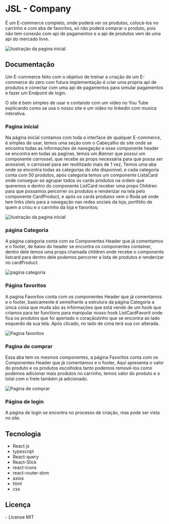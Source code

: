# JSL - Company

É um E-commerce completo, onde poderá ver os produtos, colocá-los no carrinho e com aba de favoritos, só não poderá comprar o produto, pois não tem conexão com api de pagamentos e a api de produtos vem de uma api do mercado livre.

![ilustração da pagina inicial](https://a.imagem.app/oIOK8J.jpeg)
## Documentação

Um E-commerce feito com o objetivo de treinar a criação de um E-commerce do zero com futura implementação é criar uma propria api de produtos e conectar com uma api de pagamentos para simular pagamentos e fazer um Endpoint de login.

O site é bem simples de usar e contando com um vídeo no You Tube explicando como se usa o nosso site e um vídeo no linkedin com musica interativa.

### Pagina inicial

Na página inicial contamos com toda a interface de qualquer E-commerce, é simples de usar, temos uma seção com o Cabeçalho do site onde se encontra todas as informações de navegação e esse componente header se encontra em todas as paginas, temos um *Banner* que possui um componente *carrossel*, que recebe as props necessária para que possa ser acessível, o carrossel para ser reutilizado mais de 1 vez, Temos uma aba onde se encontra todas as categorias do site disponível, e cada categoria conta com 50 produtos, após categoria temos um componente ListaCard onde consegue-se agrupar todos os cards produtos na ordem que queremos e dentro do componente ListCard receber uma props Children para que possamos percorrer os produtos e renderizar na tela pelo componente CardProduct, e após os cards produtos vem o Roda pé onde tem links úteis para a navegação nas redes sociais da loja, portfólio de quem a criou e o carrinho da loja e favoritos;

![ilustração da pagina inicial](https://a.imagem.app/oIOK8J.jpeg)

### página Categoria

A página categoria conta com os Componentes Header que já comentamos e o footer,
de baixo do header se encontra os componentes container, dentro dele temos uma props chamada children onde recebe o componente listcard para dentro dele podemos percorrer a lista de produtos e renderizar no cardProduct.

![pagina categoria](https://a.imagem.app/oIO5sr.jpeg)

### Página favoritos

A pagina Favoritos conta com os componentes Header que já comentamos e o footer,
basicamente é semelhante a estrutura da página Categoria a única coisa que muda são as informações que está vendo de um hook que criamos para ter functions para manipular nosso hook ListCardFavorit onde fica os produtos que foi apertado o coraçãozinho que se encontra ao lado esquerdo da sua tela. Após clicado, no lado de cima terá sua cor alterada. 

![Pagina favoritos](https://a.imagem.app/oIOw7l.jpeg)

### Pagina de comprar

Essa aba tem os mesmos componentes, a página Favoritos conta com os Componentes Header que já comentamos e o footer, Aqui apresenta o valor do produto e os produtos escolhidos tanto podemos removê-los como podemos adicionar mais produtos no carrinho, temos valor do produto e o total com o frete também já adicionado.

![Pagina de comprar](https://a.imagem.app/oIOdtE.jpeg)

### Página de login

A página de login se encontra no processo de criação, mas pode ser vista no site.
## Tecnologia

- React js
- typescript
- React-query
- React-Slick
- react-icons
- react-router-dom
- axios
- html
- css

## Licença 
- License MIT